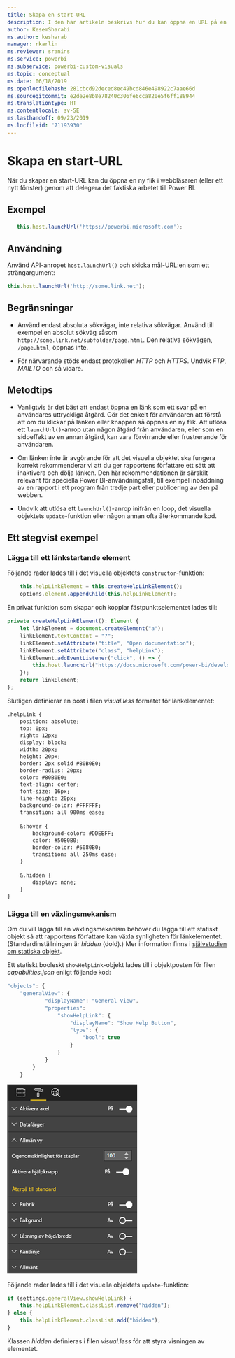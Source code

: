 ```yaml
---
title: Skapa en start-URL
description: I den här artikeln beskrivs hur du kan öppna en URL på en ny flik med hjälp av visuella Power BI-objekt.
author: KesemSharabi
ms.author: kesharab
manager: rkarlin
ms.reviewer: sranins
ms.service: powerbi
ms.subservice: powerbi-custom-visuals
ms.topic: conceptual
ms.date: 06/18/2019
ms.openlocfilehash: 281cbcd92deced8ec49bcd846e498922c7aae66d
ms.sourcegitcommit: e2de2e8b8e78240c306fe6cca820e5f6ff188944
ms.translationtype: HT
ms.contentlocale: sv-SE
ms.lasthandoff: 09/23/2019
ms.locfileid: "71193930"
---
```

# <a name="create-a-launch-url"></a>Skapa en start-URL

När du skapar en start-URL kan du öppna en ny flik i webbläsaren (eller ett nytt fönster) genom att delegera det faktiska arbetet till Power BI.

## <a name="sample"></a>Exempel

```typescript
   this.host.launchUrl('https://powerbi.microsoft.com');
```

## <a name="usage"></a>Användning

Använd API-anropet `host.launchUrl()` och skicka mål-URL:en som ett strängargument:

```typescript
this.host.launchUrl('http://some.link.net');
```

## <a name="restrictions"></a>Begränsningar

* Använd endast absoluta sökvägar, inte relativa sökvägar. Använd till exempel en absolut sökväg såsom `http://some.link.net/subfolder/page.html`. Den relativa sökvägen, `/page.html`, öppnas inte.

* För närvarande stöds endast protokollen *HTTP* och *HTTPS*. Undvik *FTP*, *MAILTO* och så vidare.

## <a name="best-practices"></a>Metodtips

* Vanligtvis är det bäst att endast öppna en länk som ett svar på en användares uttryckliga åtgärd. Gör det enkelt för användaren att förstå att om du klickar på länken eller knappen så öppnas en ny flik. Att utlösa ett `launchUrl()`-anrop utan någon åtgärd från användaren, eller som en sidoeffekt av en annan åtgärd, kan vara förvirrande eller frustrerande för användaren.

* Om länken inte är avgörande för att det visuella objektet ska fungera korrekt rekommenderar vi att du ger rapportens författare ett sätt att inaktivera och dölja länken. Den här rekommendationen är särskilt relevant för speciella Power BI-användningsfall, till exempel inbäddning av en rapport i ett program från tredje part eller publicering av den på webben.

* Undvik att utlösa ett `launchUrl()`-anrop inifrån en loop, det visuella objektets `update`-funktion eller någon annan ofta återkommande kod.

## <a name="a-step-by-step-example"></a>Ett stegvist exempel

### <a name="add-a-link-launching-element"></a>Lägga till ett länkstartande element

Följande rader lades till i det visuella objektets `constructor`-funktion:

```typescript
    this.helpLinkElement = this.createHelpLinkElement();
    options.element.appendChild(this.helpLinkElement);
```

En privat funktion som skapar och kopplar fästpunktselementet lades till:

```typescript
private createHelpLinkElement(): Element {
    let linkElement = document.createElement("a");
    linkElement.textContent = "?";
    linkElement.setAttribute("title", "Open documentation");
    linkElement.setAttribute("class", "helpLink");
    linkElement.addEventListener("click", () => {
        this.host.launchUrl("https://docs.microsoft.com/power-bi/developer/custom-visual-develop-tutorial");
    });
    return linkElement;
};
```

Slutligen definierar en post i filen *visual.less* formatet för länkelementet:

```less
.helpLink {
    position: absolute;
    top: 0px;
    right: 12px;
    display: block;
    width: 20px;
    height: 20px;
    border: 2px solid #80B0E0;
    border-radius: 20px;
    color: #80B0E0;
    text-align: center;
    font-size: 16px;
    line-height: 20px;
    background-color: #FFFFFF;
    transition: all 900ms ease;

    &:hover {
        background-color: #DDEEFF;
        color: #5080B0;
        border-color: #5080B0;
        transition: all 250ms ease;
    }

    &.hidden {
        display: none;
    }
}
```

### <a name="add-a-toggling-mechanism"></a>Lägga till en växlingsmekanism

Om du vill lägga till en växlingsmekanism behöver du lägga till ett statiskt objekt så att rapportens författare kan växla synligheten för länkelementet. (Standardinställningen är *hidden* (dold).) Mer information finns i [självstudien om statiska objekt](https://microsoft.github.io/PowerBI-visuals/docs/concepts/objects-and-properties).

Ett statiskt booleskt `showHelpLink`-objekt lades till i objektposten för filen *capabilities.json* enligt följande kod:

```typescript
"objects": {
    "generalView": {
            "displayName": "General View",
            "properties":
                "showHelpLink": {
                    "displayName": "Show Help Button",
                    "type": {
                        "bool": true
                    }
                }
            }
        }
    }
```

![Starta URL – växling](./media/launchurl-toggle.png)

Följande rader lades till i det visuella objektets `update`-funktion:

```typescript
if (settings.generalView.showHelpLink) {
    this.helpLinkElement.classList.remove("hidden");
} else {
    this.helpLinkElement.classList.add("hidden");
}
```

Klassen *hidden* definieras i filen *visual.less* för att styra visningen av elementet.
